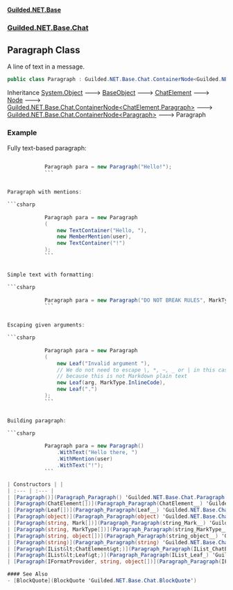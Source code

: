
#### [Guilded.NET.Base](index 'index')
### [Guilded.NET.Base.Chat](index#Guilded_NET_Base_Chat 'Guilded.NET.Base.Chat')
## Paragraph Class
A line of text in a message.  
```csharp
public class Paragraph : Guilded.NET.Base.Chat.ContainerNode<Guilded.NET.Base.Chat.Paragraph>
```

Inheritance [System.Object](https://docs.microsoft.com/en-us/dotnet/api/System.Object 'System.Object') &#129106; [BaseObject](BaseObject 'Guilded.NET.Base.BaseObject') &#129106; [ChatElement](ChatElement 'Guilded.NET.Base.Chat.ChatElement') &#129106; [Node](Node 'Guilded.NET.Base.Chat.Node') &#129106; [Guilded.NET.Base.Chat.ContainerNode&lt;](ContainerNode_T_R_ 'Guilded.NET.Base.Chat.ContainerNode&lt;T,R&gt;')[ChatElement](ChatElement 'Guilded.NET.Base.Chat.ChatElement')[,](ContainerNode_T_R_ 'Guilded.NET.Base.Chat.ContainerNode&lt;T,R&gt;')[Paragraph](Paragraph 'Guilded.NET.Base.Chat.Paragraph')[&gt;](ContainerNode_T_R_ 'Guilded.NET.Base.Chat.ContainerNode&lt;T,R&gt;') &#129106; [Guilded.NET.Base.Chat.ContainerNode&lt;](ContainerNode_T_ 'Guilded.NET.Base.Chat.ContainerNode&lt;T&gt;')[Paragraph](Paragraph 'Guilded.NET.Base.Chat.Paragraph')[&gt;](ContainerNode_T_ 'Guilded.NET.Base.Chat.ContainerNode&lt;T&gt;') &#129106; Paragraph  
### Example
Fully text-based paragraph:

```csharp
  
            Paragraph para = new Paragraph("Hello!");  
            ```


Paragraph with mentions:

```csharp
  
            Paragraph para = new Paragraph  
            (  
                new TextContainer("Hello, "),  
                new MemberMention(user),  
                new TextContainer("!")  
            );  
            ```


Simple text with formatting:

```csharp
  
            Paragraph para = new Paragraph("DO NOT BREAK RULES", MarkType.Bold, MarkType.Underline);  
            ```


Escaping given arguments:

```csharp
  
            Paragraph para = new Paragraph  
            (  
                new Leaf("Invalid argument "),  
                // We do not need to escape \, *, ~, _ or | in this case,  
                // because this is not Markdown plain text  
                new Leaf(arg, MarkType.InlineCode),    
                new Leaf(".")  
            );  
            ```


Building paragraph:

```csharp
  
            Paragraph para = new Paragraph()  
                .WithText("Hello there, ")  
                .WithMention(user)  
                .WithText("!");  
            ```

| Constructors | |
| :--- | :--- |
| [Paragraph()](Paragraph_Paragraph() 'Guilded.NET.Base.Chat.Paragraph.Paragraph()') | A line of text in a message.<br/> |
| [Paragraph(ChatElement[])](Paragraph_Paragraph(ChatElement__) 'Guilded.NET.Base.Chat.Paragraph.Paragraph(Guilded.NET.Base.Chat.ChatElement[])') | A line of text in a message.<br/> |
| [Paragraph(Leaf[])](Paragraph_Paragraph(Leaf__) 'Guilded.NET.Base.Chat.Paragraph.Paragraph(Guilded.NET.Base.Chat.Leaf[])') | A line of text in a message.<br/> |
| [Paragraph(object)](Paragraph_Paragraph(object) 'Guilded.NET.Base.Chat.Paragraph.Paragraph(object)') | A line of text in a message.<br/> |
| [Paragraph(string, Mark[])](Paragraph_Paragraph(string_Mark__) 'Guilded.NET.Base.Chat.Paragraph.Paragraph(string, Guilded.NET.Base.Chat.Mark[])') | A line of text in a message.<br/> |
| [Paragraph(string, MarkType[])](Paragraph_Paragraph(string_MarkType__) 'Guilded.NET.Base.Chat.Paragraph.Paragraph(string, Guilded.NET.Base.Chat.MarkType[])') | A line of text in a message.<br/> |
| [Paragraph(string, object[])](Paragraph_Paragraph(string_object__) 'Guilded.NET.Base.Chat.Paragraph.Paragraph(string, object[])') | A line of text in a message.<br/> |
| [Paragraph(string)](Paragraph_Paragraph(string) 'Guilded.NET.Base.Chat.Paragraph.Paragraph(string)') | A line of text in a message.<br/> |
| [Paragraph(IList&lt;ChatElement&gt;)](Paragraph_Paragraph(IList_ChatElement_) 'Guilded.NET.Base.Chat.Paragraph.Paragraph(System.Collections.Generic.IList&lt;Guilded.NET.Base.Chat.ChatElement&gt;)') | A line of text in a message.<br/> |
| [Paragraph(IList&lt;Leaf&gt;)](Paragraph_Paragraph(IList_Leaf_) 'Guilded.NET.Base.Chat.Paragraph.Paragraph(System.Collections.Generic.IList&lt;Guilded.NET.Base.Chat.Leaf&gt;)') | A line of text in a message.<br/> |
| [Paragraph(IFormatProvider, string, object[])](Paragraph_Paragraph(IFormatProvider_string_object__) 'Guilded.NET.Base.Chat.Paragraph.Paragraph(System.IFormatProvider, string, object[])') | A line of text in a message.<br/> |

#### See Also
- [BlockQuote](BlockQuote 'Guilded.NET.Base.Chat.BlockQuote')
